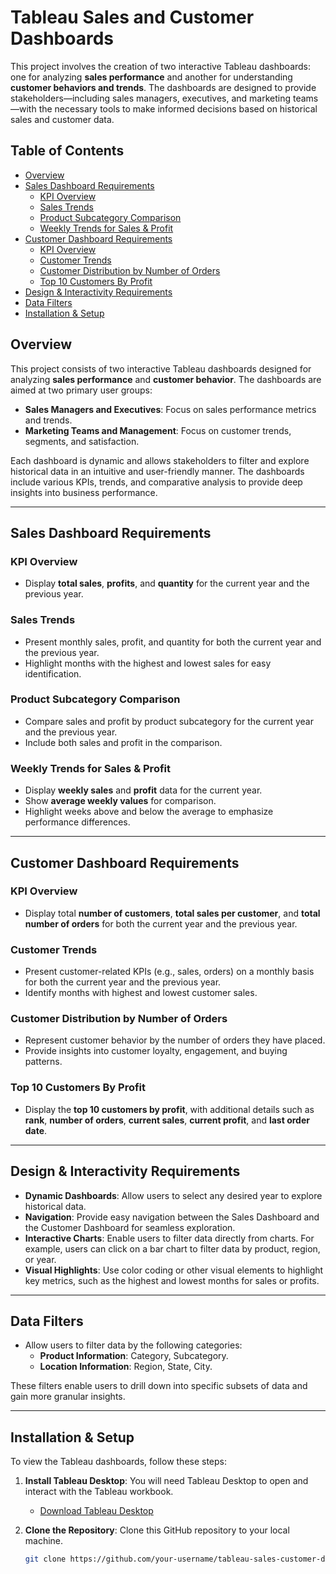 # Tableau Sales and Customer Dashboards

This project involves the creation of two interactive Tableau dashboards: one for analyzing **sales performance** and another for understanding **customer behaviors and trends**. The dashboards are designed to provide stakeholders—including sales managers, executives, and marketing teams—with the necessary tools to make informed decisions based on historical sales and customer data.

## Table of Contents

- [Overview](#overview)
- [Sales Dashboard Requirements](#sales-dashboard-requirements)
  - [KPI Overview](#kpi-overview)
  - [Sales Trends](#sales-trends)
  - [Product Subcategory Comparison](#product-subcategory-comparison)
  - [Weekly Trends for Sales & Profit](#weekly-trends-for-sales--profit)
- [Customer Dashboard Requirements](#customer-dashboard-requirements)
  - [KPI Overview](#kpi-overview-1)
  - [Customer Trends](#customer-trends)
  - [Customer Distribution by Number of Orders](#customer-distribution-by-number-of-orders)
  - [Top 10 Customers By Profit](#top-10-customers-by-profit)
- [Design & Interactivity Requirements](#design--interactivity-requirements)
- [Data Filters](#data-filters)
- [Installation & Setup](#installation--setup)


## Overview

This project consists of two interactive Tableau dashboards designed for analyzing **sales performance** and **customer behavior**. The dashboards are aimed at two primary user groups:

- **Sales Managers and Executives**: Focus on sales performance metrics and trends.
- **Marketing Teams and Management**: Focus on customer trends, segments, and satisfaction.

Each dashboard is dynamic and allows stakeholders to filter and explore historical data in an intuitive and user-friendly manner. The dashboards include various KPIs, trends, and comparative analysis to provide deep insights into business performance.

---

## Sales Dashboard Requirements

### KPI Overview
- Display **total sales**, **profits**, and **quantity** for the current year and the previous year.

### Sales Trends
- Present monthly sales, profit, and quantity for both the current year and the previous year.
- Highlight months with the highest and lowest sales for easy identification.

### Product Subcategory Comparison
- Compare sales and profit by product subcategory for the current year and the previous year.
- Include both sales and profit in the comparison.

### Weekly Trends for Sales & Profit
- Display **weekly sales** and **profit** data for the current year.
- Show **average weekly values** for comparison.
- Highlight weeks above and below the average to emphasize performance differences.

---

## Customer Dashboard Requirements

### KPI Overview
- Display total **number of customers**, **total sales per customer**, and **total number of orders** for both the current year and the previous year.

### Customer Trends
- Present customer-related KPIs (e.g., sales, orders) on a monthly basis for both the current year and the previous year.
- Identify months with highest and lowest customer sales.

### Customer Distribution by Number of Orders
- Represent customer behavior by the number of orders they have placed.
- Provide insights into customer loyalty, engagement, and buying patterns.

### Top 10 Customers By Profit
- Display the **top 10 customers by profit**, with additional details such as **rank**, **number of orders**, **current sales**, **current profit**, and **last order date**.

---

## Design & Interactivity Requirements

- **Dynamic Dashboards**: Allow users to select any desired year to explore historical data.
- **Navigation**: Provide easy navigation between the Sales Dashboard and the Customer Dashboard for seamless exploration.
- **Interactive Charts**: Enable users to filter data directly from charts. For example, users can click on a bar chart to filter data by product, region, or year.
- **Visual Highlights**: Use color coding or other visual elements to highlight key metrics, such as the highest and lowest months for sales or profits.

---

## Data Filters

- Allow users to filter data by the following categories:
  - **Product Information**: Category, Subcategory.
  - **Location Information**: Region, State, City.

These filters enable users to drill down into specific subsets of data and gain more granular insights.

---

## Installation & Setup

To view the Tableau dashboards, follow these steps:

1. **Install Tableau Desktop**: You will need Tableau Desktop to open and interact with the Tableau workbook.
   - [Download Tableau Desktop](https://www.tableau.com/products/desktop)

2. **Clone the Repository**: Clone this GitHub repository to your local machine.
   ```bash
   git clone https://github.com/your-username/tableau-sales-customer-dashboards.git
